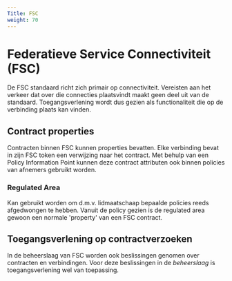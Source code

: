 ```yaml
---
Title: FSC
weight: 70
---
```


# Federatieve Service Connectiviteit (FSC)

De FSC standaard richt zich primair op connectiviteit. Vereisten aan het verkeer dat over die connecties plaatsvindt maakt geen deel uit van de standaard. Toegangsverlening wordt dus gezien als functionaliteit die op de verbinding plaats kan vinden.

## Contract properties

Contracten binnen FSC kunnen properties bevatten. Elke verbinding bevat in zijn FSC token een verwijzing naar het contract. Met behulp van een Policy Information Point kunnen deze contract attributen ook binnen policies van afnemers gebruikt worden.

### Regulated Area

Kan gebruikt worden om d.m.v. lidmaatschaap bepaalde policies reeds afgedwongen te hebben. Vanuit de policy gezien is de regulated area gewoon een normale 'property' van een FSC contract.

## Toegangsverlening op contractverzoeken

In de beheerslaag van FSC worden ook beslissingen genomen over contracten en verbindingen. Voor deze beslissingen in de *beheerslaag* is toegangsverlening wel van toepassing. 